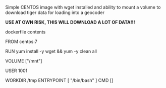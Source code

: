 Simple CENTOS image with wget installed and ability to mount a volume to download tiger data for loading into a geocoder


**USE AT OWN RISK, THIS WILL DOWNLOAD A LOT OF DATA!!!**

dockerfile contents

FROM centos:7

RUN yum install -y wget && yum -y clean all

VOLUME ["/mnt"]

USER 1001

WORKDIR /tmp
ENTRYPOINT [ "/bin/bash" ]
CMD []